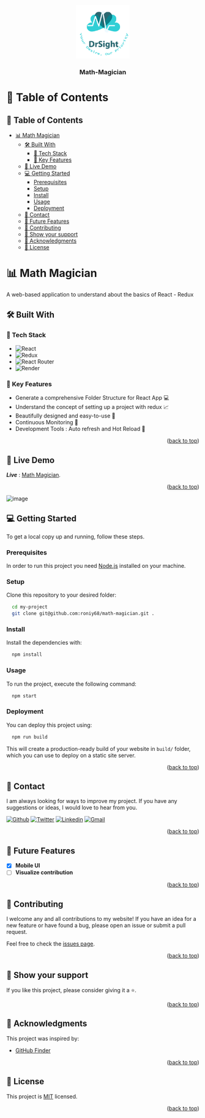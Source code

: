 <a name="readme-top"></a>

<a name="readme-top"></a>

<div align="center">

  <img src="readme-assets/murple_logo.png" alt="logo" width="140"  height="auto" />
  <br/>

  <h3><b>Math-Magician</b></h3>

</div>

# 📗 Table of Contents
## 📑 Table of Contents
- [📊 Math Magician ](#-math-magician-)
  - [🛠 Built With ](#-built-with-)
    - [🧰 Tech Stack ](#-tech-stack-)
    - [💎 Key Features ](#-key-features-)
  - [🚀 Live Demo ](#-live-demo-)
  - [💻 Getting Started ](#-getting-started-)
    - [Prerequisites](#prerequisites)
    - [Setup](#setup)
    - [Install](#install)
    - [Usage](#usage)
    - [Deployment](#deployment)
  - [📧 Contact ](#-contact-)
  - [🔭 Future Features ](#-future-features-)
  - [🤝 Contributing ](#-contributing-)
  - [💖 Show your support ](#-show-your-support-)
  - [🙏 Acknowledgments ](#-acknowledgments-)
  - [📝 License ](#-license-)

<!-- PROJECT DESCRIPTION -->

# 📊 Math Magician <a name="about-project"></a>

A web-based application to understand about the basics of React - Redux 



## 🛠 Built With <a name="built-with"></a>

### 🧰 Tech Stack <a name="tech-stack"></a>

- ![React](https://img.shields.io/badge/react-%2320232a.svg?style=for-the-badge&logo=react&logoColor=%2361DAFB)
- ![Redux](https://img.shields.io/badge/redux-%23593d88.svg?style=for-the-badge&logo=redux&logoColor=white)
- ![React Router](https://img.shields.io/badge/React_Router-CA4245?style=for-the-badge&logo=react-router&logoColor=white)
- ![Render](https://img.shields.io/badge/Render-%46E3B7.svg?style=for-the-badge&logo=render&logoColor=white)

<!-- Features -->

### 💎 Key Features <a name="key-features"></a>

- Generate a comprehensive Folder Structure for React App 💻
- Understand the concept of setting up a project with redux 📈
- Beautifully designed and easy-to-use 🎨
- Continuous Monitoring 📸
- Development Tools : Auto refresh and Hot Reload 🔗

<p align="right">(<a href="#readme-top">back to top</a>)</p>

<!-- LIVE DEMO -->

## 🚀 Live Demo <a name="live-demo"></a>

***Live*** :  [Math Magician](https://math-magician-99k5.onrender.com).
<p align="right">(<a href="#readme-top">back to top</a>)</p>

![image](https://user-images.githubusercontent.com/77187003/221171214-13560b83-adbd-40cf-b5a6-c2d8bec7feb6.png)


<!-- GETTING STARTED -->

## 💻 Getting Started <a name="getting-started"></a>

To get a local copy up and running, follow these steps.

### Prerequisites

In order to run this project you need [Node.js](https://nodejs.org/en/) installed on your machine.

### Setup

Clone this repository to your desired folder:

```sh
  cd my-project
  git clone git@github.com:roniy68/math-magician.git .
```

### Install

Install the dependencies with:

```sh
  npm install
```

### Usage

To run the project, execute the following command:

```sh
  npm start
```

<!-- ### Run tests

To run tests, run the following command:

```sh
  npm run test
``` -->

### Deployment

You can deploy this project using:

```sh
  npm run build
```
This will create a production-ready build of your website in `build/` folder, which you can use to deploy on a static site server.

<p align="right">(<a href="#readme-top">back to top</a>)</p>

<!-- AUTHORS -->

## 📧 Contact <a name="authors"></a>

I am always looking for ways to improve my project. If you have any suggestions or ideas, I would love to hear from you.

[![Github](https://img.shields.io/badge/GitHub-673AB7?style=for-the-badge&logo=github&logoColor=white)](https://github.com/roniy68)
[![Twitter](https://img.shields.io/badge/Twitter-1DA1F2?style=for-the-badge&logo=twitter&logoColor=white)](https://twitter.com/ahroniy)
[![Linkedin](https://img.shields.io/badge/LinkedIn-0077B5?style=for-the-badge&logo=linkedin&logoColor=white)](https://linkedin.com/in/ahroniy)
[![Gmail](https://img.shields.io/badge/Gmail-D14836?style=for-the-badge&logo=gmail&logoColor=white)](mailto:ahmed.hasan.rony@gmail.com)


<p align="right">(<a href="#readme-top">back to top</a>)</p>

<!-- FUTURE FEATURES -->

## 🔭 Future Features <a name="future-features"></a>

- [x] **Mobile UI**
- [ ] **Visualize contribution**

<p align="right">(<a href="#readme-top">back to top</a>)</p>

<!-- CONTRIBUTING -->

## 🤝 Contributing <a name="contributing"></a>

I welcome any and all contributions to my website! If you have an idea for a new feature or have found a bug, please open an issue or submit a pull request.

Feel free to check the [issues page](../../issues/).

<p align="right">(<a href="#readme-top">back to top</a>)</p>

<!-- SUPPORT -->

## 💖 Show your support <a name="support"></a>

If you like this project, please consider giving it a ⭐.

<p align="right">(<a href="#readme-top">back to top</a>)</p>

<!-- ACKNOWLEDGEMENTS -->

## 🙏 Acknowledgments <a name="acknowledgements"></a>

This project was inspired by:
- [GitHub Finder](https://github.com/JasurbekIsokov/github-finder)

<p align="right">(<a href="#readme-top">back to top</a>)</p>

<!-- LICENSE -->

## 📝 License <a name="license"></a>

This project is [MIT](./readme-assets/MIT.md) licensed.

<p align="right">(<a href="#readme-top">back to top</a>)</p>
